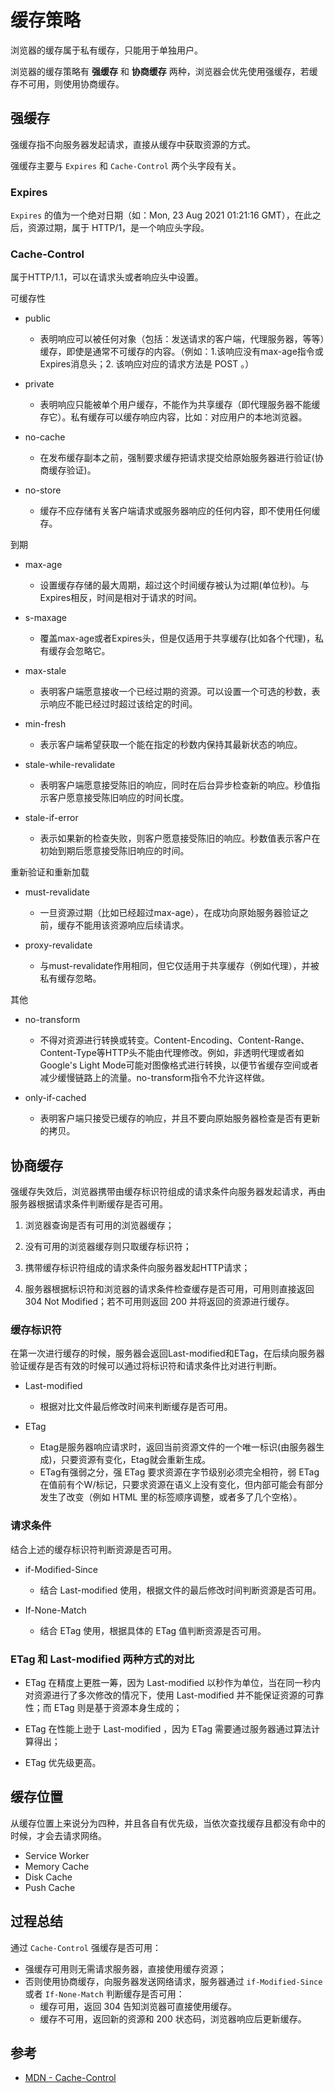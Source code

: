 # 缓存策略

浏览器的缓存属于私有缓存，只能用于单独用户。

浏览器的缓存策略有 **强缓存** 和 **协商缓存** 两种，浏览器会优先使用强缓存，若缓存不可用，则使用协商缓存。  

## 强缓存

强缓存指不向服务器发起请求，直接从缓存中获取资源的方式。

强缓存主要与 `Expires` 和 `Cache-Control` 两个头字段有关。

### Expires

`Expires` 的值为一个绝对日期（如：Mon, 23 Aug 2021 01:21:16 GMT），在此之后，资源过期，属于 HTTP/1，是一个响应头字段。

### Cache-Control

属于HTTP/1.1，可以在请求头或者响应头中设置。

可缓存性

- public
    - 表明响应可以被任何对象（包括：发送请求的客户端，代理服务器，等等）缓存，即使是通常不可缓存的内容。（例如：1.该响应没有max-age指令或Expires消息头；2. 该响应对应的请求方法是 POST 。）

- private
    - 表明响应只能被单个用户缓存，不能作为共享缓存（即代理服务器不能缓存它）。私有缓存可以缓存响应内容，比如：对应用户的本地浏览器。

- no-cache
    - 在发布缓存副本之前，强制要求缓存把请求提交给原始服务器进行验证(协商缓存验证)。

- no-store
    - 缓存不应存储有关客户端请求或服务器响应的任何内容，即不使用任何缓存。

到期

- max-age
    - 设置缓存存储的最大周期，超过这个时间缓存被认为过期(单位秒)。与Expires相反，时间是相对于请求的时间。

- s-maxage
    - 覆盖max-age或者Expires头，但是仅适用于共享缓存(比如各个代理)，私有缓存会忽略它。

- max-stale
    - 表明客户端愿意接收一个已经过期的资源。可以设置一个可选的秒数，表示响应不能已经过时超过该给定的时间。

- min-fresh
    - 表示客户端希望获取一个能在指定的秒数内保持其最新状态的响应。

- stale-while-revalidate
    - 表明客户端愿意接受陈旧的响应，同时在后台异步检查新的响应。秒值指示客户愿意接受陈旧响应的时间长度。

- stale-if-error
    - 表示如果新的检查失败，则客户愿意接受陈旧的响应。秒数值表示客户在初始到期后愿意接受陈旧响应的时间。

重新验证和重新加载

- must-revalidate
    - 一旦资源过期（比如已经超过max-age），在成功向原始服务器验证之前，缓存不能用该资源响应后续请求。

- proxy-revalidate
    - 与must-revalidate作用相同，但它仅适用于共享缓存（例如代理），并被私有缓存忽略。

其他

- no-transform
    - 不得对资源进行转换或转变。Content-Encoding、Content-Range、Content-Type等HTTP头不能由代理修改。例如，非透明代理或者如Google's Light Mode可能对图像格式进行转换，以便节省缓存空间或者减少缓慢链路上的流量。no-transform指令不允许这样做。

- only-if-cached
    - 表明客户端只接受已缓存的响应，并且不要向原始服务器检查是否有更新的拷贝。


## 协商缓存

强缓存失效后，浏览器携带由缓存标识符组成的请求条件向服务器发起请求，再由服务器根据请求条件判断缓存是否可用。

1. 浏览器查询是否有可用的浏览器缓存；

2. 没有可用的浏览器缓存则只取缓存标识符；

3. 携带缓存标识符组成的请求条件向服务器发起HTTP请求；

4. 服务器根据标识符和浏览器的请求条件检查缓存是否可用，可用则直接返回 304 Not Modified；若不可用则返回 200 并将返回的资源进行缓存。

### 缓存标识符

在第一次进行缓存的时候，服务器会返回Last-modified和ETag，在后续向服务器验证缓存是否有效的时候可以通过将标识符和请求条件比对进行判断。

- Last-modified
    - 根据对比文件最后修改时间来判断缓存是否可用。

- ETag
    - Etag是服务器响应请求时，返回当前资源文件的一个唯一标识(由服务器生成)，只要资源有变化，Etag就会重新生成。
    - ETag有强弱之分，强 ETag 要求资源在字节级别必须完全相符，弱 ETag在值前有个W/标记，只要求资源在语义上没有变化，但内部可能会有部分发生了改变（例如 HTML 里的标签顺序调整，或者多了几个空格）。

### 请求条件

结合上述的缓存标识符判断资源是否可用。

- if-Modified-Since
    - 结合 Last-modified 使用，根据文件的最后修改时间判断资源是否可用。

- If-None-Match
    - 结合 ETag 使用，根据具体的 ETag 值判断资源是否可用。

### ETag 和 Last-modified 两种方式的对比

- ETag 在精度上更胜一筹，因为 Last-modified 以秒作为单位，当在同一秒内对资源进行了多次修改的情况下，使用 Last-modified 并不能保证资源的可靠性；而 ETag 则是基于资源本身生成的；

- ETag 在性能上逊于 Last-modified ，因为 ETag 需要通过服务器通过算法计算得出；

- ETag 优先级更高。

## 缓存位置

从缓存位置上来说分为四种，并且各自有优先级，当依次查找缓存且都没有命中的时候，才会去请求网络。

- Service Worker
- Memory Cache
- Disk Cache
- Push Cache

## 过程总结

通过 `Cache-Control` 强缓存是否可用：
- 强缓存可用则无需请求服务器，直接使用缓存资源；
- 否则使用协商缓存，向服务器发送网络请求，服务器通过 `if-Modified-Since` 或者 `If-None-Match` 判断缓存是否可用：
    - 缓存可用，返回 304 告知浏览器可直接使用缓存。
    - 缓存不可用，返回新的资源和 200 状态码，浏览器响应后更新缓存。

## 参考

- [MDN - Cache-Control](https://developer.mozilla.org/zh-CN/docs/Web/HTTP/Headers/Cache-Control)
